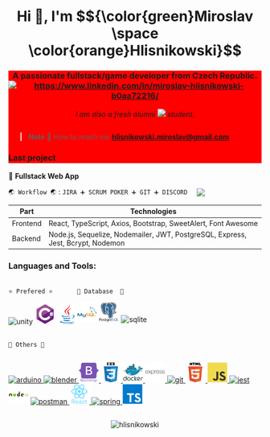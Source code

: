 <h1 align="center">Hi 👋, I'm  $${\color{green}Miroslav \space \color{orange}Hlisnikowski}$$ </h1>
<div style="background-color:red;">
<h3 align="center">A passionate fullstack/game developer from Czech Republic. <a  href="https://linkedin.com/in/miroslav-hlisnikowski-b0aa72216/" target="blank"><img align="center" src="https://raw.githubusercontent.com/rahuldkjain/github-profile-readme-generator/master/src/images/icons/Social/linked-in-alt.svg" alt="https://www.linkedin.com/in/miroslav-hlisnikowski-b0aa72216/" height="30" width="30" /></a></h3>
<p align="center";"><em>I am also a fresh alumni</em> <img style="height:30px" src="https://uploads-ssl.webflow.com/5a8e9877a63d300001a1b0bc/5a8e9877a63d300001a1b1da_green_fox_logo_full.svg"> <em>student.</em></p>

```java
```

> __Note__  📧 How to reach me **hlisnikowski.miroslav@gmail.com** 


<h3 style="border-bottom:1px solid #1111">Last project</h3>
</div>
					 
📄 **Fullstack Web App**  

`` 🌏 Workflow 🌏 `` :
``
JIRA ➕ SCRUM POKER ➕ GIT ➕ DISCORD 
`` ‎ ‎ <a href="https://www.youtube.com/watch?v=TYvwSEom6s8&t=373s" ><img align="center" src="https://img.shields.io/badge/PROJECT%20PREVIEW-FF0000?style=for-the-badge&logo=youtube&logoColor=white"></a>
					 
| Part | Technologies |
| --- | --- |
| Frontend | React, TypeScript, Axios, Bootstrap, SweetAlert, Font Awesome|
| Backend | Node.js, Sequelize, Nodemailer, JWT, PostgreSQL, Express, Jest, Bcrypt, Nodemon|


				 
<h3 align="left">Languages and Tools:</h3>

<div style="display:flex;">
<div> 

``⭐ Prefered ⭐ ``
<p align="left">
	<img src="https://www.vectorlogo.zone/logos/unity3d/unity3d-icon.svg" alt="unity" width="40" height="40"/>
	<img src="https://raw.githubusercontent.com/devicons/devicon/master/icons/csharp/csharp-original.svg" alt="csharp" width="40" height="40"/>
<img src="https://raw.githubusercontent.com/devicons/devicon/master/icons/java/java-original.svg" alt="java" width="40" height="40"/>    
</p>
</div>
<div> 
</div>
<div>

`` 💾 Database  💾 ``

<p align="left"> 
<img src="https://raw.githubusercontent.com/devicons/devicon/master/icons/mysql/mysql-original-wordmark.svg" alt="mysql" width="40" height="40"/>
<img src="https://raw.githubusercontent.com/devicons/devicon/master/icons/postgresql/postgresql-original-wordmark.svg" alt="postgresql" width="40" height="40"/>
<img src="https://www.vectorlogo.zone/logos/sqlite/sqlite-icon.svg" alt="sqlite" width="40" height="40"/>
</p>
</div>

</div>

<div style="display:flex;">

``📑 Others 📑 ``
</div>

<p align="left"> 
<a href="https://www.arduino.cc/" target="_blank" rel="noreferrer"> <img src="https://cdn.worldvectorlogo.com/logos/arduino-1.svg" alt="arduino" width="40" height="40"/> </a> 
<a href="https://www.blender.org/" target="_blank" rel="noreferrer"> <img src="https://download.blender.org/branding/community/blender_community_badge_white.svg" alt="blender" width="40" height="40"/> </a> <a href="https://getbootstrap.com" target="_blank" rel="noreferrer"> <img src="https://raw.githubusercontent.com/devicons/devicon/master/icons/bootstrap/bootstrap-plain-wordmark.svg" alt="bootstrap" width="40" height="40"/> </a> 
<a href="https://www.w3schools.com/css/" target="_blank" rel="noreferrer"> <img src="https://raw.githubusercontent.com/devicons/devicon/master/icons/css3/css3-original-wordmark.svg" alt="css3" width="40" height="40"/> </a> 
<a href="https://www.docker.com/" target="_blank" rel="noreferrer"> <img src="https://raw.githubusercontent.com/devicons/devicon/master/icons/docker/docker-original-wordmark.svg" alt="docker" width="40" height="40"/> </a> 
<a href="https://expressjs.com" target="_blank" rel="noreferrer"> <img src="https://raw.githubusercontent.com/devicons/devicon/master/icons/express/express-original-wordmark.svg" alt="express" width="40" height="40"/> </a> 
<a href="https://git-scm.com/" target="_blank" rel="noreferrer"> <img src="https://www.vectorlogo.zone/logos/git-scm/git-scm-icon.svg" alt="git" width="40" height="40"/> </a> <a href="https://www.w3.org/html/" target="_blank" rel="noreferrer"> <img src="https://raw.githubusercontent.com/devicons/devicon/master/icons/html5/html5-original-wordmark.svg" alt="html5" width="40" height="40"/> </a> 
<a href="https://developer.mozilla.org/en-US/docs/Web/JavaScript" target="_blank" rel="noreferrer"> <img src="https://raw.githubusercontent.com/devicons/devicon/master/icons/javascript/javascript-original.svg" alt="javascript" width="40" height="40"/> </a> 
<a href="https://jestjs.io" target="_blank" rel="noreferrer"> <img src="https://www.vectorlogo.zone/logos/jestjsio/jestjsio-icon.svg" alt="jest" width="40" height="40"/></a>  <img src="https://raw.githubusercontent.com/devicons/devicon/master/icons/nodejs/nodejs-original-wordmark.svg" alt="nodejs" width="40" height="40"/> 
<a href="https://postman.com" target="_blank" rel="noreferrer"> <img src="https://www.vectorlogo.zone/logos/getpostman/getpostman-icon.svg" alt="postman" width="40" height="40"/> </a> <a href="https://reactjs.org/" target="_blank" rel="noreferrer"> <img src="https://raw.githubusercontent.com/devicons/devicon/master/icons/react/react-original-wordmark.svg" alt="react" width="40" height="40"/> </a> 
<a href="https://spring.io/" target="_blank" rel="noreferrer"> <img src="https://www.vectorlogo.zone/logos/springio/springio-icon.svg" alt="spring" width="40" height="40"/> </a> <a href="https://www.typescriptlang.org/" target="_blank" rel="noreferrer"> <img src="https://raw.githubusercontent.com/devicons/devicon/master/icons/typescript/typescript-original.svg" alt="typescript" width="40" height="40"/> </a> 
</p>

```java
```

<p align="center"><img align="center" src="https://github-readme-streak-stats.herokuapp.com/?user=hlisnikowski&theme=horizon&date_format=j%20M%5B%20Y%5D" alt="hlisnikowski" /></p>
